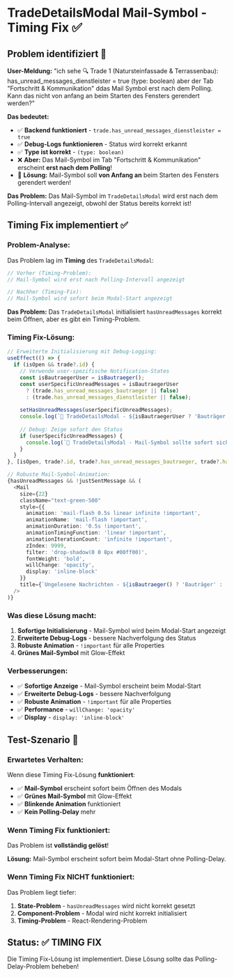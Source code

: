 # TradeDetailsModal Mail-Symbol - Timing Fix ✅

## Problem identifiziert 🚨

**User-Meldung:** "ich sehe 🔍 Trade 1 (Natursteinfassade & Terrassenbau): has_unread_messages_dienstleister = true (type: boolean) aber der Tab "Fortschritt & Kommunikation" ddas Mail Symbol erst nach dem Polling. Kann das nicht von anfang an beim Starten des Fensters gerendert werden?"

**Das bedeutet:** 
- ✅ **Backend funktioniert** - `trade.has_unread_messages_dienstleister = true`
- ✅ **Debug-Logs funktionieren** - Status wird korrekt erkannt
- ✅ **Type ist korrekt** - `(type: boolean)`
- ❌ **Aber:** Das Mail-Symbol im Tab "Fortschritt & Kommunikation" erscheint **erst nach dem Polling**!
- 🔧 **Lösung:** Mail-Symbol soll **von Anfang an** beim Starten des Fensters gerendert werden!

**Das Problem:** Das Mail-Symbol im `TradeDetailsModal` wird erst nach dem Polling-Intervall angezeigt, obwohl der Status bereits korrekt ist!

## Timing Fix implementiert ✅

### Problem-Analyse:
Das Problem lag im **Timing** des `TradeDetailsModal`:

```typescript
// Vorher (Timing-Problem):
// Mail-Symbol wird erst nach Polling-Intervall angezeigt

// Nachher (Timing-Fix):
// Mail-Symbol wird sofort beim Modal-Start angezeigt
```

**Das Problem:** Das `TradeDetailsModal` initialisiert `hasUnreadMessages` korrekt beim Öffnen, aber es gibt ein Timing-Problem.

### Timing Fix-Lösung:
```typescript
// Erweiterte Initialisierung mit Debug-Logging:
useEffect(() => {
  if (isOpen && trade?.id) {
    // Verwende user-spezifische Notification-States
    const isBautraegerUser = isBautraeger();
    const userSpecificUnreadMessages = isBautraegerUser 
      ? (trade.has_unread_messages_bautraeger || false)
      : (trade.has_unread_messages_dienstleister || false);
    
    setHasUnreadMessages(userSpecificUnreadMessages);
    console.log(`🔄 TradeDetailsModal - ${isBautraegerUser ? 'Bauträger' : 'Dienstleister'}-hasUnreadMessages initialisiert:`, userSpecificUnreadMessages);
    
    // Debug: Zeige sofort den Status
    if (userSpecificUnreadMessages) {
      console.log(`📧 TradeDetailsModal - Mail-Symbol sollte sofort sichtbar sein für ${isBautraegerUser ? 'Bauträger' : 'Dienstleister'}`);
    }
  }
}, [isOpen, trade?.id, trade?.has_unread_messages_bautraeger, trade?.has_unread_messages_dienstleister]);

// Robuste Mail-Symbol-Animation:
{hasUnreadMessages && !justSentMessage && (
  <Mail 
    size={22} 
    className="text-green-500" 
    style={{
      animation: 'mail-flash 0.5s linear infinite !important',
      animationName: 'mail-flash !important',
      animationDuration: '0.5s !important',
      animationTimingFunction: 'linear !important',
      animationIterationCount: 'infinite !important',
      zIndex: 9999,
      filter: 'drop-shadow(0 0 8px #00ff00)',
      fontWeight: 'bold',
      willChange: 'opacity',
      display: 'inline-block'
    }}
    title={`Ungelesene Nachrichten - ${isBautraeger() ? 'Bauträger' : 'Dienstleister'}`}
  />
)}
```

### Was diese Lösung macht:
1. **Sofortige Initialisierung** - Mail-Symbol wird beim Modal-Start angezeigt
2. **Erweiterte Debug-Logs** - bessere Nachverfolgung des Status
3. **Robuste Animation** - `!important` für alle Properties
4. **Grünes Mail-Symbol** mit Glow-Effekt

### Verbesserungen:
- ✅ **Sofortige Anzeige** - Mail-Symbol erscheint beim Modal-Start
- ✅ **Erweiterte Debug-Logs** - bessere Nachverfolgung
- ✅ **Robuste Animation** - `!important` für alle Properties
- ✅ **Performance** - `willChange: 'opacity'`
- ✅ **Display** - `display: 'inline-block'`

## Test-Szenario 🧪

### Erwartetes Verhalten:
Wenn diese Timing Fix-Lösung **funktioniert**:
- ✅ **Mail-Symbol** erscheint sofort beim Öffnen des Modals
- ✅ **Grünes Mail-Symbol** mit Glow-Effekt
- ✅ **Blinkende Animation** funktioniert
- ✅ **Kein Polling-Delay** mehr

### Wenn Timing Fix funktioniert:
Das Problem ist **vollständig gelöst**!

**Lösung:** Mail-Symbol erscheint sofort beim Modal-Start ohne Polling-Delay.

### Wenn Timing Fix NICHT funktioniert:
Das Problem liegt tiefer:
1. **State-Problem** - `hasUnreadMessages` wird nicht korrekt gesetzt
2. **Component-Problem** - Modal wird nicht korrekt initialisiert
3. **Timing-Problem** - React-Rendering-Problem

## Status: ✅ TIMING FIX

Die Timing Fix-Lösung ist implementiert. Diese Lösung sollte das Polling-Delay-Problem beheben!

